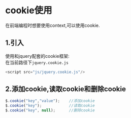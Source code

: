 # cookie使用

在前端编程时想要使用context,可以使用cookie.<br>

## 1.引入
使用和jquery配套的cookie框架:<br>
在当前路径下``jquery.cookie.js``<br>
```js
<script src="js/jquery.cookie.js"/>
```

## 2.添加cookie,读取cookie和删除cookie
```js
$.cookie("key","value");    //添加cookie
$.cookie("key");            //读取cookie
$.cookie("key", null);      //删除cookie
```
